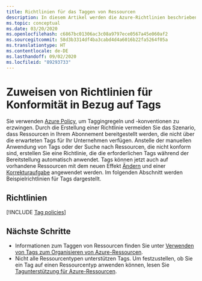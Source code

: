 ```yaml
---
title: Richtlinien für das Taggen von Ressourcen
description: In diesem Artikel werden die Azure-Richtlinien beschrieben, die Sie zuweisen können, um Konformität in Bezug auf Tags sicherzustellen.
ms.topic: conceptual
ms.date: 03/20/2020
ms.openlocfilehash: c6867bc01306ac3c08a9797ece0567a45e060af2
ms.sourcegitcommit: 58d3b3314df4ba3cabd4d4a6016b22fa5264f05a
ms.translationtype: HT
ms.contentlocale: de-DE
ms.lasthandoff: 09/02/2020
ms.locfileid: "89293733"
---
```

# <a name="assign-policies-for-tag-compliance"></a>Zuweisen von Richtlinien für Konformität in Bezug auf Tags

Sie verwenden [Azure Policy](../../governance/policy/overview.md), um Taggingregeln und -konventionen zu erzwingen. Durch die Erstellung einer Richtlinie vermeiden Sie das Szenario, dass Ressourcen in Ihrem Abonnement bereitgestellt werden, die nicht über die erwarteten Tags für Ihr Unternehmen verfügen. Anstelle der manuellen Anwendung von Tags oder der Suche nach Ressourcen, die nicht konform sind, erstellen Sie eine Richtlinie, die die erforderlichen Tags während der Bereitstellung automatisch anwendet. Tags können jetzt auch auf vorhandene Ressourcen mit dem neuen Effekt [Ändern](../../governance/policy/concepts/effects.md#modify) und einer [Korrekturaufgabe](../../governance/policy/how-to/remediate-resources.md) angewendet werden. Im folgenden Abschnitt werden Beispielrichtlinien für Tags dargestellt.

## <a name="policies"></a>Richtlinien

[!INCLUDE [Tag policies](../../../includes/policy/reference/bycat/policies-tags.md)]

## <a name="next-steps"></a>Nächste Schritte

* Informationen zum Taggen von Ressourcen finden Sie unter [Verwenden von Tags zum Organisieren von Azure-Ressourcen](tag-resources.md).
* Nicht alle Ressourcentypen unterstützen Tags. Um festzustellen, ob Sie ein Tag auf einen Ressourcentyp anwenden können, lesen Sie [Tagunterstützung für Azure-Ressourcen](tag-support.md).
